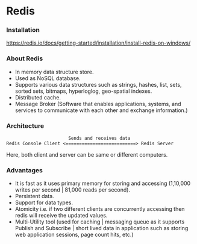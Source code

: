 # Redis

### Installation
https://redis.io/docs/getting-started/installation/install-redis-on-windows/

### About Redis
- In memory data structure store.
- Used as NoSQL database.
- Supports various data structures such as strings, hashes, list, sets, sorted sets, bitmaps, hyperloglog, geo-spatial indexes.
- Distributed cache.
- Message Broker (Software that enables applications, systems, and services to communicate with each other and exchange information.)

### Architecture
```
                       Sends and receives data
Redis Console Client <==========================> Redis Server
```
Here, both client and server can be same or different computers.

### Advantages
- It is fast as it uses primary memory for storing and accessing (1,10,000 writes per second | 81,000 reads per second).
- Persistent data.
- Support for data types.
- Atomicity i.e. if two different clients are concurrently accessing then redis will receive the updated values.
- Multi-Utility tool (used for caching | messaging queue as it supports Publish and Subscribe | short lived data in application such as storing web application sessions, page count hits, etc.)
